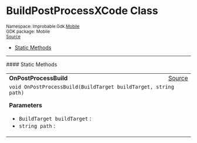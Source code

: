 
# BuildPostProcessXCode Class
<sup>
Namespace: Improbable.Gdk.<a href="{{urlRoot}}/api/mobile-index">Mobile</a><br/>
GDK package: Mobile<br/>
<a href="https://www.github.com/spatialos/gdk-for-unity/blob/15bb5eac/workers/unity/Packages/io.improbable.worker.sdk.mobile/BuildPostProcessXCode.cs/#L12">Source</a>
<style>
a code {
                    padding: 0em 0.25em!important;
}
code {
                    background-color: #ffffff!important;
}
</style>
</sup>
<nav id="pageToc" class="page-toc"><ul><li><a href="#static-methods">Static Methods</a>
</ul></nav>











</p>
<hr style="width:100%; border-top-color:#d8d8d8" />
#### Static Methods


</p>




<table width="100%">
    <tr>
        <td style="border-right:none"><b>OnPostProcessBuild</b></td>
        <td style="border-left:none; text-align:right"><a href="https://www.github.com/spatialos/gdk-for-unity/blob/15bb5eac/workers/unity/Packages/io.improbable.worker.sdk.mobile/BuildPostProcessXCode.cs/#L17">Source</a></td>
    </tr>
    <tr>
        <td colspan="2">
<code>void OnPostProcessBuild(BuildTarget buildTarget, string path)</code></p>



</p>

<b>Parameters</b>

<ul>
<li><code>BuildTarget buildTarget</code> : </li>
<li><code>string path</code> : </li>
</ul>





</td>
    </tr>
</table>







